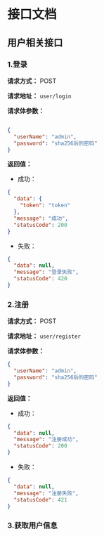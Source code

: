 # 接口文档

## 用户相关接口

### 1.登录

**请求方式：** POST

**请求地址：** `user/login`

**请求体参数：**

```json

{
  "userName": "admin",
  "password": "sha256后的密码"
}
```

**返回值：**

- 成功：

```json
{
  "data": {
    "token": "token"
  },
  "message": "成功",
  "statusCode": 200
}
```

- 失败：

```json
{
  "data": null,
  "message": "登录失败",
  "statusCode": 420
}
```

### 2.注册

**请求方式：** POST

**请求地址：** `user/register`

**请求体参数：**

```json
{
  "userName": "admin",
  "password": "sha256后的密码"
}
```

**返回值：**

- 成功：

```json
{
  "data": null,
  "message": "注册成功",
  "statusCode": 200
}
```

- 失败：

```json
{
  "data": null,
  "message": "注册失败",
  "statusCode": 421
}
```

### 3.获取用户信息